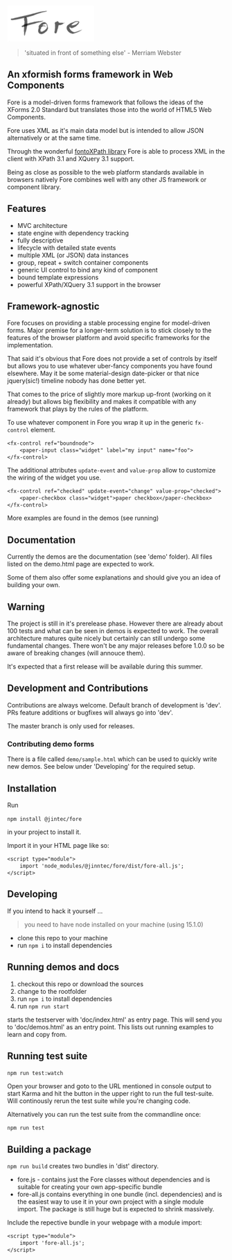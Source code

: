 
![logo](resources/images/light-200.png)

>'situated in front of something else' - Merriam Webster

## An xformish forms framework in Web Components

Fore is a model-driven forms framework that follows the ideas of the XForms 2.0
Standard but translates those into the world of HTML5 Web Components.

Fore uses XML as it's main data model but is intended to allow JSON alternatively or at the same time.

Through the wonderful [fontoXPath library](https://github.com/FontoXML/fontoxpath) Fore is able to process XML in the client with XPath 3.1 and 
XQuery 3.1 support.

Being as close as possible to the web platform standards available in browsers natively Fore combines well with any other 
JS framework or component library.

## Features

* MVC architecture 
* state engine with dependency tracking
* fully descriptive
* lifecycle with detailed state events
* multiple XML (or JSON) data instances
* group, repeat + switch container components
* generic UI control to bind any kind of component 
* bound template expressions
* powerful XPath/XQuery 3.1 support in the browser

## Framework-agnostic

Fore focuses on providing a stable processing engine for model-driven
forms. Major premise for a longer-term solution is to stick closely to the features
of the browser platform and avoid specific frameworks for the implementation.

That said it's obvious that Fore does not provide a set of controls
by itself but allows you to use whatever uber-fancy components you have
found elsewhere. May it be some material-design date-picker or 
that nice jquery(sic!) timeline nobody has done better yet. 

That comes to the price of slightly more markup up-front (working on it already)
but allows big flexibility and makes it compatible with any framework
that plays by the rules of the platform.

To use whatever component in Fore you wrap it up in the generic
`fx-control` element.

```
<fx-control ref="boundnode">
    <paper-input class="widget" label="my input" name="foo">
</fx-control>
```

The additional attributes `update-event` and `value-prop` allow to 
customize the wiring of the widget you use. 

```
<fx-control ref="checked" update-event="change" value-prop="checked">
    <paper-checkbox class="widget">paper checkbox</paper-checkbox>
</fx-control>
```

More examples are found in the demos (see running)

## Documentation

Currently the demos are the documentation (see 'demo' folder). All files listed on the demo.html page are expected to work.

Some of them also offer some explanations and should give you an idea of building your own.

## Warning

The project is still in it's prerelease phase. However there are already about 100 tests and what can be seen in demos is expected to work. The overall architecture matures quite nicely but certainly can still undergo some fundamental changes. There won't be any major releases before 1.0.0 so be aware of breaking changes (will annouce them). 

It's expected that a first release will be available during this summer.

## Development and Contributions

Contributions are always welcome. Default branch of development is 'dev'. PRs
feature additions or bugfixes will always go into 'dev'.

The master branch is only used for releases. 

### Contributing demo forms

There is a file called `demo/sample.html` which can be used to quickly write new demos. See below under 'Developing' for the required setup.

## Installation

Run

```npm install @jintec/fore```

in your project to install it.

Import it in your HTML page like so:

```
<script type="module">
    import 'node_modules/@jinntec/fore/dist/fore-all.js';
</script>
```

## Developing

If you intend to hack it yourself ...

> you need to have node installed on your machine (using 15.1.0)

* clone this repo to your machine
* run `npm i` to install dependencies


## Running demos and docs

1. checkout this repo or download the sources
1. change to the rootfolder
1. run `npm i` to install dependencies
1. run `npm run start`

starts the testserver with 'doc/index.html' as entry page. This will send you to 'doc/demos.html' as an
entry point. This lists out running examples to learn and copy from.

## Running test suite

`npm run test:watch`
 
Open your browser and goto to the URL mentioned in console output to start Karma and hit the button in the upper right to run the full test-suite. Will
continously rerun the test suite while you're changing code.

Alternatively you can run the test suite from the commandline once:
```
npm run test
```

## Building a package

```npm run build``` creates two bundles in 'dist' directory.

* fore.js - contains just the Fore classes without dependencies and is suitable for creating your own app-specific bundle
* fore-all.js contains everything in one bundle (incl. dependencies) and is the easiest way to use it in your own project with a single module import. 
The package is still huge but is expected to shrink massively.

Include the repective bundle in your webpage with a module import:
```
<script type="module">
    import 'fore-all.js';
</script>
```
